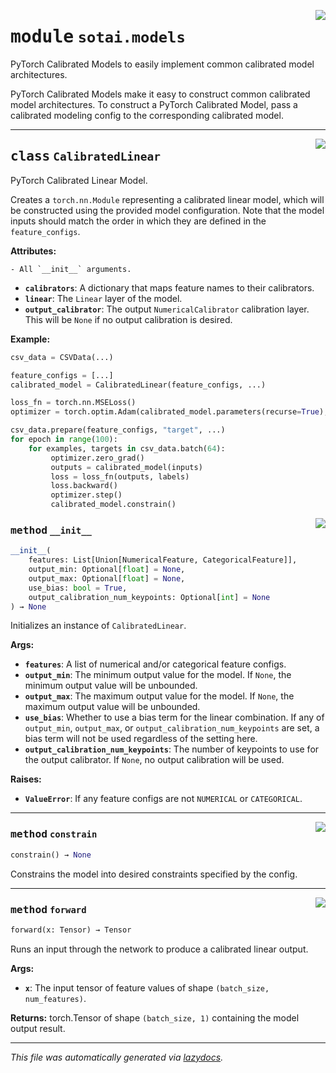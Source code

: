 <!-- markdownlint-disable -->

<a href="https://github.com/SOTAI-Labs/sotai/tree/main/sotai/models.py#L0"><img align="right" style="float:right;" src="https://img.shields.io/badge/-source-cccccc?style=flat-square"></a>

# <kbd>module</kbd> `sotai.models`
PyTorch Calibrated Models to easily implement common calibrated model architectures. 

PyTorch Calibrated Models make it easy to construct common calibrated model architectures. To construct a PyTorch Calibrated Model, pass a calibrated modeling config to the corresponding calibrated model. 



---

<a href="https://github.com/SOTAI-Labs/sotai/tree/main/sotai/models.py#L25"><img align="right" style="float:right;" src="https://img.shields.io/badge/-source-cccccc?style=flat-square"></a>

## <kbd>class</kbd> `CalibratedLinear`
PyTorch Calibrated Linear Model. 

Creates a `torch.nn.Module` representing a calibrated linear model, which will be constructed using the provided model configuration. Note that the model inputs should match the order in which they are defined in the `feature_configs`. 



**Attributes:**
 
    - All `__init__` arguments. 
 - <b>`calibrators`</b>:  A dictionary that maps feature names to their calibrators. 
 - <b>`linear`</b>:  The `Linear` layer of the model. 
 - <b>`output_calibrator`</b>:  The output `NumericalCalibrator` calibration layer. This  will be `None` if no output calibration is desired. 



**Example:**
 

```python
csv_data = CSVData(...)

feature_configs = [...]
calibrated_model = CalibratedLinear(feature_configs, ...)

loss_fn = torch.nn.MSELoss()
optimizer = torch.optim.Adam(calibrated_model.parameters(recurse=True), lr=1e-1)

csv_data.prepare(feature_configs, "target", ...)
for epoch in range(100):
    for examples, targets in csv_data.batch(64):
         optimizer.zero_grad()
         outputs = calibrated_model(inputs)
         loss = loss_fn(outputs, labels)
         loss.backward()
         optimizer.step()
         calibrated_model.constrain()
``` 

<a href="https://github.com/SOTAI-Labs/sotai/tree/main/sotai/models.py#L62"><img align="right" style="float:right;" src="https://img.shields.io/badge/-source-cccccc?style=flat-square"></a>

### <kbd>method</kbd> `__init__`

```python
__init__(
    features: List[Union[NumericalFeature, CategoricalFeature]],
    output_min: Optional[float] = None,
    output_max: Optional[float] = None,
    use_bias: bool = True,
    output_calibration_num_keypoints: Optional[int] = None
) → None
```

Initializes an instance of `CalibratedLinear`. 



**Args:**
 
 - <b>`features`</b>:  A list of numerical and/or categorical feature configs. 
 - <b>`output_min`</b>:  The minimum output value for the model. If `None`, the minimum  output value will be unbounded. 
 - <b>`output_max`</b>:  The maximum output value for the model. If `None`, the maximum  output value will be unbounded. 
 - <b>`use_bias`</b>:  Whether to use a bias term for the linear combination. If any of  `output_min`, `output_max`, or `output_calibration_num_keypoints` are  set, a bias term will not be used regardless of the setting here. 
 - <b>`output_calibration_num_keypoints`</b>:  The number of keypoints to use for the  output calibrator. If `None`, no output calibration will be used. 



**Raises:**
 
 - <b>`ValueError`</b>:  If any feature configs are not `NUMERICAL` or `CATEGORICAL`. 




---

<a href="https://github.com/SOTAI-Labs/sotai/tree/main/sotai/models/constrain#L177"><img align="right" style="float:right;" src="https://img.shields.io/badge/-source-cccccc?style=flat-square"></a>

### <kbd>method</kbd> `constrain`

```python
constrain() → None
```

Constrains the model into desired constraints specified by the config. 

---

<a href="https://github.com/SOTAI-Labs/sotai/tree/main/sotai/models.py#L157"><img align="right" style="float:right;" src="https://img.shields.io/badge/-source-cccccc?style=flat-square"></a>

### <kbd>method</kbd> `forward`

```python
forward(x: Tensor) → Tensor
```

Runs an input through the network to produce a calibrated linear output. 



**Args:**
 
 - <b>`x`</b>:  The input tensor of feature values of shape `(batch_size, num_features)`. 



**Returns:**
 torch.Tensor of shape `(batch_size, 1)` containing the model output result. 




---

_This file was automatically generated via [lazydocs](https://github.com/ml-tooling/lazydocs)._
